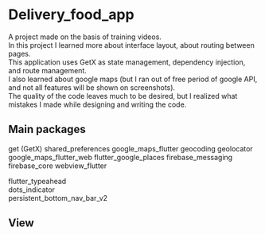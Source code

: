 # Delivery_food_app

A project made on the basis of training videos.  
In this project I learned more about interface layout, about routing between pages.  
This application uses GetX as state management, dependency injection, and route management.  
I also learned about google maps (but I ran out of free period of google API, and not all features will be shown on screenshots).  
The quality of the code leaves much to be desired, but I realized what mistakes I made while designing and writing the code.

## Main packages

  get (GetX)
  shared_preferences
  google_maps_flutter
  geocoding
  geolocator
  google_maps_flutter_web
  flutter_google_places 
  firebase_messaging
  firebase_core
  webview_flutter
  
  flutter_typeahead  
  dots_indicator  
  persistent_bottom_nav_bar_v2

## View

